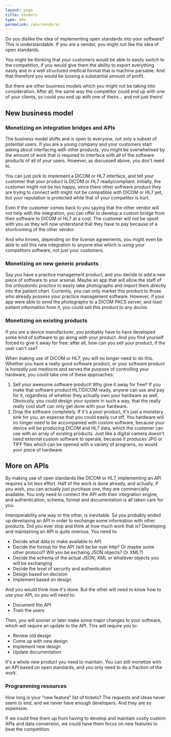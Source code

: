 ```yaml
---
layout: page
title: Vendors
type: who
permalink: /who/vendors/
---
```


Do you dislike the idea of implementing open standards into your software? This is understandable. 
If you are a vendor, you might not like the idea of open standards. 

You might be thinking that your customers would be able to easily switch to the competition, if you would give them the ability to export everything easily and in a well structured medical format that is machine parsable. And that therefore you would be loosing a substantial amount of profit.

But there are other business models which you might not be taking into consideration. After all, the same way the competitor could end up with one of your clients, so could you end up with one of theirs... and not just theirs! 

## New business model

### Monetizing on integration bridges and APIs

The business model shifts and is open to everyone, not only a subset of potential users. If you are a young company and your customers start asking about interfacing with other products, you might be overwhelmed by the amount of work that is required to interface with all of the software products of all of your users. However, as discussed above, you don't need to.

You can just pick to implement a DICOM or HL7 interface, and tell your customer that your product is DICOM or HL7 ready/compliant. Initially, the customer might not be too happy, since there other software product they are trying to connect with might not be compatible with DICOM or HL7 yet, but your reputation is protected while that of your competitor is hurt.

Even if the customer comes back to you saying that the other vendor will not help with the integration, you can offer to develop a custom bridge from their software to DICOM or HL7 at a cost. The customer will not be upset with you as they will now understand that they have to pay because of a shortcoming of the other vendor.

And who knows, depending on the license agreements, you might even be able to sell this new integration to anyone else which is using your competitors software, not just your customers. 


### Monetizing on new generic products

Say you have a practice management product, and you decide to add a new piece of software to your arsenal. Maybe an app that will allow the staff of the orthodontic practice to easily take photographs and import them directly into the patient chart. Currently, you can only market this product to those who already possess your practice management software. However, if your app were able to send the photographs to a DICOM PACS server, and load patient information from it, you could sell this product to any doctor.


### Monetizing on existing products

If you are a device manufacturer, you probably have to have developed some kind of software to go along with your product. And you find yourself forced to give it away for free: after all, how can you sell your product, if the user can't use?

When making use of DICOM or HL7, you will no longer need to do this. Whether you have a really good software product, or your software product is honestly just mediocre and serves the purpose of controlling your hardware, you could take one of these approaches:

1. Sell your awesome software product! Why give it away for free? If you make that software product HL7/DICOM ready, anyone can use and pay for it, regardless of whether they actually own your hardware as well. Obviously, you could design your system in such a way, that the really really cool stuff can only get done with your hardware.
1. Drop the software completely. If it's a poor product, it's just a monetary sink for you, an expense that you could easily cut off. You hardware will no longer need to be accompanied with custom software, because your device will be producing DICOM and HL7 data, which the customer can use with an array of existing products. Just like a digital camera doesn't need external custom software to operate, because it produces JPG or TIFF files which can be opened with a variety of programs, so would your piece of hardware.


## More on APIs

By making use of open standards like DICOM or HL7, implementing an API requires a lot less effort. Half of the work is done already, and actually, if you wish, you can actually just purchase one, they are commercially available. You only need to connect the API with their integration engine, and authentication, schema, format and documentation is all taken care for you.

Interoperability one way or the other, is inevitable. So you probably ended up developing an API in order to exchange some information with other products. Did you ever stop and think at how much work that is? Developing and maintaining an API is quite onerous. You need to:

- Decide what data to make available to API
- Decide the format for the API (will be be over http? Or maybe some other protocol? Will you be exchaing JSON objects? Or XML?)
- Decide the schema of the actual JSON, XML or whatever objects you will be exchanging
- Decide the level of security and authentication
- Design based on decision
- Implement based on design

And you would think now it's done. But the other will need to know how to use your API, so you will need to:

- Document the API
- Train the users

Then, you will sooner or later make some major changes to your software, which will require an update to the API. This will require you to:

- Review old design
- Come up with new design
- Implement new design
- Update documentation

It's a whole new product you need to maintain. You can still monetize with an API based on open standards, and you only need to do a fraction of the work. 

### Programming resources 

How long is your "new feature" list of tickets? The requests and ideas never seem to end, and we never have enough developers. And they are so expensive.

If we could free them up from having to develop and maintain costly custom APIs and data conversion, we could have them focus on new features to beat the competition.
